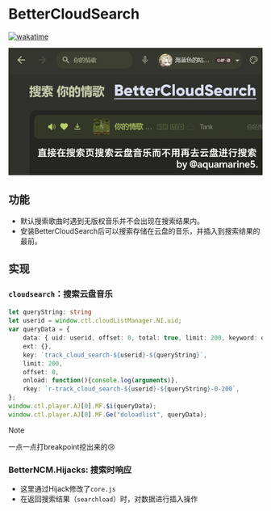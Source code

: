 # BetterCloudSearch

[![wakatime](https://wakatime.com/badge/github/aquamarine5/BetterCloudSearch.svg)](https://wakatime.com/badge/github/aquamarine5/BetterCloudSearch)

![readme](preview.png)

## 功能

- 默认搜索歌曲时遇到无版权音乐并不会出现在搜索结果内。
- 安装BetterCloudSearch后可以搜索存储在云盘的音乐，并插入到搜索结果的最前。

## 实现

### `cloudsearch`：搜索云盘音乐

```ts
let queryString: string
let userid = window.ctl.cloudListManager.NI.uid;
var queryData = {
    data: { uid: userid, offset: 0, total: true, limit: 200, keyword: queryString },
    ext: {},
    key: `track_cloud_search-${userid}-${queryString}`,
    limit: 200,
    offset: 0,
    onload: function(){console.log(arguments)},
    rkey: `r-track_cloud_search-${userid}-${queryString}-0-200`,
};
window.ctl.player.AJ[0].MF.$i(queryData);
window.ctl.player.AJ[0].MF.Ge("doloadlist", queryData);
```

> [!NOTE]
> 一点一点打breakpoint挖出来的😢

### BetterNCM.Hijacks: 搜索时响应

- 这里通过Hijack修改了`core.js`
- 在返回搜索结果（`searchload`）时，对数据进行插入操作
